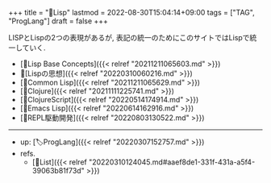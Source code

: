 +++
title = "📝Lisp"
lastmod = 2022-08-30T15:04:14+09:00
tags = ["TAG", "ProgLang"]
draft = false
+++

LISPとLispの2つの表現があるが, 表記の統一のためにこのサイトではLispで統一していく.

-   [📝Lisp Base Concepts]({{< relref "20211211065603.md" >}})
-   📝[Lispの思想]({{< relref "20220310060216.md" >}})
-   [📝Common Lisp]({{< relref "20211211065629.md" >}})
-   [📝Clojure]({{< relref "20211111225741.md" >}})
-   [📝ClojureScript]({{< relref "20220514174914.md" >}})
-   [📝Emacs Lisp]({{< relref "20220614162916.md" >}})
-   [📝REPL駆動開発]({{< relref "20220803130522.md" >}})

---

-   up: [🏷ProgLang]({{< relref "20220307152757.md" >}})
-   refs.
    -   [🔖List]({{< relref "20220310124045.md#aaef8de1-331f-431a-a5f4-39063b81f73d" >}})
